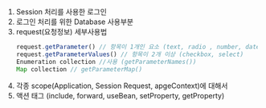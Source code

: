 1. Session 처리를 사용한 로그인
2. 로그인 처리를 위한 Database 사용부분
3. request(요청정보) 세부사용법
    ```js
    request.getParameter() // 항목이 1개인 요소 (text, radio , number, date, color, datetime ...)
    request.getParameterValues() // 항목이 2개 이상 (checkbox, select)
    Enumeration collection //사용 (getParameterNames())
    Map collection // getParameterMap()
    ```
4. 각종 scope(Application, Session Request, apgeContext)에 대해서
5. 액션 태그 (include, forward, useBean, setProperty, getProperty)